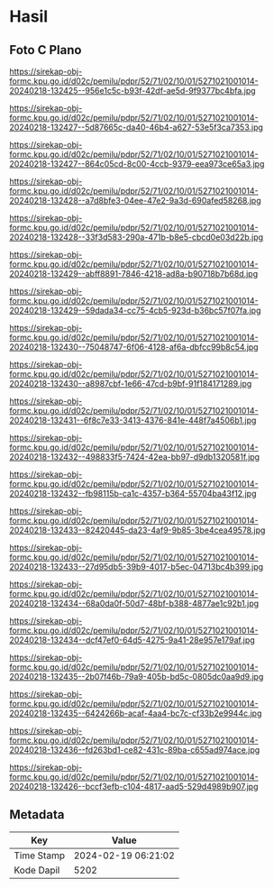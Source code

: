 # Hasil

## Foto C Plano

https://sirekap-obj-formc.kpu.go.id/d02c/pemilu/pdpr/52/71/02/10/01/5271021001014-20240218-132425--956e1c5c-b93f-42df-ae5d-9f9377bc4bfa.jpg

https://sirekap-obj-formc.kpu.go.id/d02c/pemilu/pdpr/52/71/02/10/01/5271021001014-20240218-132427--5d87665c-da40-46b4-a627-53e5f3ca7353.jpg

https://sirekap-obj-formc.kpu.go.id/d02c/pemilu/pdpr/52/71/02/10/01/5271021001014-20240218-132427--864c05cd-8c00-4ccb-9379-eea973ce65a3.jpg

https://sirekap-obj-formc.kpu.go.id/d02c/pemilu/pdpr/52/71/02/10/01/5271021001014-20240218-132428--a7d8bfe3-04ee-47e2-9a3d-690afed58268.jpg

https://sirekap-obj-formc.kpu.go.id/d02c/pemilu/pdpr/52/71/02/10/01/5271021001014-20240218-132428--33f3d583-290a-471b-b8e5-cbcd0e03d22b.jpg

https://sirekap-obj-formc.kpu.go.id/d02c/pemilu/pdpr/52/71/02/10/01/5271021001014-20240218-132429--abff8891-7846-4218-ad8a-b90718b7b68d.jpg

https://sirekap-obj-formc.kpu.go.id/d02c/pemilu/pdpr/52/71/02/10/01/5271021001014-20240218-132429--59dada34-cc75-4cb5-923d-b36bc57f07fa.jpg

https://sirekap-obj-formc.kpu.go.id/d02c/pemilu/pdpr/52/71/02/10/01/5271021001014-20240218-132430--75048747-6f06-4128-af6a-dbfcc99b8c54.jpg

https://sirekap-obj-formc.kpu.go.id/d02c/pemilu/pdpr/52/71/02/10/01/5271021001014-20240218-132430--a8987cbf-1e66-47cd-b9bf-91f184171289.jpg

https://sirekap-obj-formc.kpu.go.id/d02c/pemilu/pdpr/52/71/02/10/01/5271021001014-20240218-132431--6f8c7e33-3413-4376-841e-448f7a4506b1.jpg

https://sirekap-obj-formc.kpu.go.id/d02c/pemilu/pdpr/52/71/02/10/01/5271021001014-20240218-132432--498833f5-7424-42ea-bb97-d9db1320581f.jpg

https://sirekap-obj-formc.kpu.go.id/d02c/pemilu/pdpr/52/71/02/10/01/5271021001014-20240218-132432--fb98115b-ca1c-4357-b364-55704ba43f12.jpg

https://sirekap-obj-formc.kpu.go.id/d02c/pemilu/pdpr/52/71/02/10/01/5271021001014-20240218-132433--82420445-da23-4af9-9b85-3be4cea49578.jpg

https://sirekap-obj-formc.kpu.go.id/d02c/pemilu/pdpr/52/71/02/10/01/5271021001014-20240218-132433--27d95db5-39b9-4017-b5ec-04713bc4b399.jpg

https://sirekap-obj-formc.kpu.go.id/d02c/pemilu/pdpr/52/71/02/10/01/5271021001014-20240218-132434--68a0da0f-50d7-48bf-b388-4877ae1c92b1.jpg

https://sirekap-obj-formc.kpu.go.id/d02c/pemilu/pdpr/52/71/02/10/01/5271021001014-20240218-132434--dcf47ef0-64d5-4275-9a41-28e957e179af.jpg

https://sirekap-obj-formc.kpu.go.id/d02c/pemilu/pdpr/52/71/02/10/01/5271021001014-20240218-132435--2b07f46b-79a9-405b-bd5c-0805dc0aa9d9.jpg

https://sirekap-obj-formc.kpu.go.id/d02c/pemilu/pdpr/52/71/02/10/01/5271021001014-20240218-132435--6424266b-acaf-4aa4-bc7c-cf33b2e9944c.jpg

https://sirekap-obj-formc.kpu.go.id/d02c/pemilu/pdpr/52/71/02/10/01/5271021001014-20240218-132436--fd263bd1-ce82-431c-89ba-c655ad974ace.jpg

https://sirekap-obj-formc.kpu.go.id/d02c/pemilu/pdpr/52/71/02/10/01/5271021001014-20240218-132426--bccf3efb-c104-4817-aad5-529d4989b907.jpg


## Metadata

| Key        | Value               |
| ---------- | ------------------- |
| Time Stamp | 2024-02-19 06:21:02 |
| Kode Dapil | 5202                |




